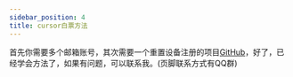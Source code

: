 ```yaml
---
sidebar_position: 4
title: cursor白票方法
---
```


首先你需要多个邮箱账号，其次需要一个重置设备注册的项目[GitHub](https://github.com/yeongpin/cursor-free-vip)，好了，已经学会方法了，如果有问题，可以联系我。(页脚联系方式有QQ群)
